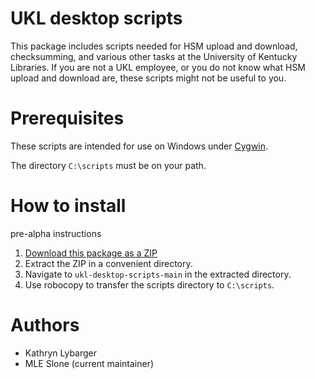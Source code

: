 # UKL desktop scripts

This package includes scripts needed for HSM upload and download, checksumming, and
various other tasks at the University of Kentucky Libraries. If you are not a UKL
employee, or you do not know what HSM upload and download are, these scripts might
not be useful to you.

# Prerequisites

These scripts are intended for use on Windows under [Cygwin](https://www.cygwin.com/).

The directory `C:\scripts` must be on your path.

# How to install

pre-alpha instructions

1. [Download this package as a ZIP](https://github.com/uklibraries/ukl-desktop-scripts/archive/refs/heads/main.zip)
2. Extract the ZIP in a convenient directory.
3. Navigate to `ukl-desktop-scripts-main` in the extracted directory.
4. Use robocopy to transfer the scripts directory to `C:\scripts`.

# Authors
* Kathryn Lybarger
* MLE Slone (current maintainer)
